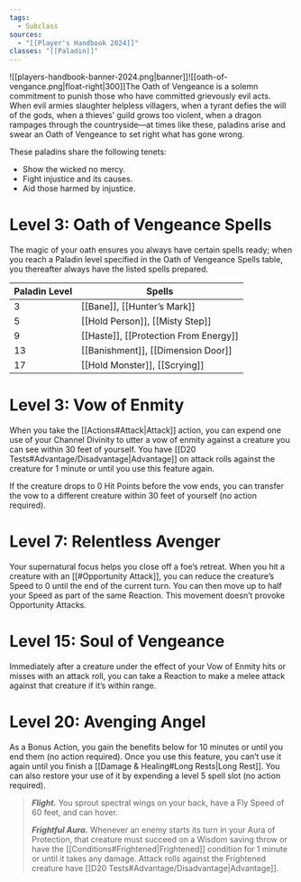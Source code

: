 ```yaml
---
tags:
  - Subclass
sources:
  - "[[Player's Handbook 2024]]"
classes: "[[Paladin]]"
---
```

![[players-handbook-banner-2024.png|banner]]![[oath-of-vengance.png|float-right|300]]The Oath of Vengeance is a solemn commitment to punish those who have committed grievously evil acts. When evil armies slaughter helpless villagers, when a tyrant defies the will of the gods, when a thieves’ guild grows too violent, when a dragon rampages through the countryside—at times like these, paladins arise and swear an Oath of Vengeance to set right what has gone wrong.

These paladins share the following tenets:

- Show the wicked no mercy.
- Fight injustice and its causes.
- Aid those harmed by injustice.
# Level 3: Oath of Vengeance Spells
The magic of your oath ensures you always have certain spells ready; when you reach a Paladin level specified in the Oath of Vengeance Spells table, you thereafter always have the listed spells prepared.

| Paladin Level | Spells                                                                                                                                             |
|:------------- | -------------------------------------------------------------------------------------------------------------------------------------------------- |
| 3             | [[Bane]], [[Hunter’s Mark]]                      |
| 5             | [[Hold Person]], [[Misty Step]]             |
| 9             | [[Haste]], [[Protection From Energy]] |
| 13            | [[Banishment]], [[Dimension Door]]       |
| 17            | [[Hold Monster]], [[Scrying]]                 |

# Level 3: Vow of Enmity
When you take the [[Actions#Attack\|Attack]] action, you can expend one use of your Channel Divinity to utter a vow of enmity against a creature you can see within 30 feet of yourself. You have [[D20 Tests#Advantage/Disadvantage\|Advantage]] on attack rolls against the creature for 1 minute or until you use this feature again.

If the creature drops to 0 Hit Points before the vow ends, you can transfer the vow to a different creature within 30 feet of yourself (no action required).
# Level 7: Relentless Avenger
Your supernatural focus helps you close off a foe’s retreat. When you hit a creature with an [[#Opportunity Attack]], you can reduce the creature’s Speed to 0 until the end of the current turn. You can then move up to half your Speed as part of the same Reaction. This movement doesn’t provoke Opportunity Attacks.
# Level 15: Soul of Vengeance
Immediately after a creature under the effect of your Vow of Enmity hits or misses with an attack roll, you can take a Reaction to make a melee attack against that creature if it’s within range.

# Level 20: Avenging Angel
As a Bonus Action, you gain the benefits below for 10 minutes or until you end them (no action required). Once you use this feature, you can’t use it again until you finish a [[Damage & Healing#Long Rests|Long Rest]]. You can also restore your use of it by expending a level 5 spell slot (no action required).
>**_Flight._** You sprout spectral wings on your back, have a Fly Speed of 60 feet, and can hover.
>
>**_Frightful Aura._** Whenever an enemy starts its turn in your Aura of Protection, that creature must succeed on a Wisdom saving throw or have the [[Conditions#Frightened\|Frightened]] condition for 1 minute or until it takes any damage. Attack rolls against the Frightened creature have [[D20 Tests#Advantage/Disadvantage\|Advantage]].
